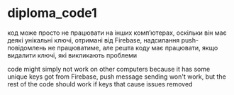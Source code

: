 # diploma_code1

код може просто не працювати на інших комп’ютерах, оскільки він має деякі унікальні ключі, отримані від Firebase, надсилання push-повідомлень не працюватиме, але решта коду має працювати, якщо видалити ключі, які викликають проблеми

code might simply not work on other computers because it has some unique keys got from Firebase, push message sending won't work, but the rest of the code should work if keys that cause issues removed
